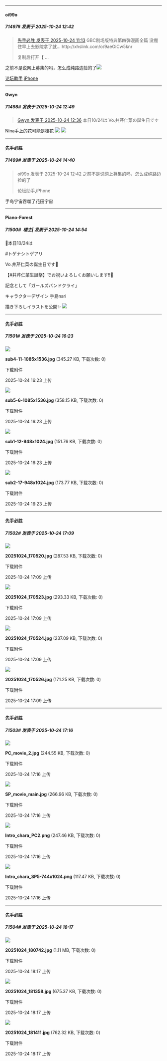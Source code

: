 ﻿
*****

####  oi99o  
##### 71497#       发表于 2025-10-24 12:42

<blockquote><a href="httphttps://stage1st.com/2b/forum.php?mod=redirect&amp;goto=findpost&amp;pid=68618468&amp;ptid=2050404" target="_blank">先手必胜 发表于 2025-10-24 11:13</a>
GBC剧场版特典第四弹漫画全篇 没绷住早上去影院拿了就... http://xhslink.com/o/9aeOiCw5knr 

复制后打开【 ...</blockquote>
之前不是说网上募集的吗，怎么成纯路边捡的了<img src="https://static.stage1st.com/image/smiley/face2017/068.png" referrerpolicy="no-referrer">

[论坛助手,iPhone](https://stage1st.com/2b//forum.php?mod=viewthread&amp;tid=2029836)


*****

####  Gwyn  
##### 71498#       发表于 2025-10-24 12:49

<blockquote><a href="httphttps://stage1st.com/2b/forum.php?mod=redirect&amp;goto=findpost&amp;pid=68619011&amp;ptid=2050404" target="_blank">Gwyn 发表于 2025-10-24 12:36</a>
本日10/24は
Vo.井芹仁菜の誕生日です</blockquote>
Nina手上的花可能是桂花

<img src="https://p.sda1.dev/28/94b83f54e2f0fc1cd086bc034f136161/image.jpg" referrerpolicy="no-referrer">

<img src="https://p.sda1.dev/28/0e1945819a05f1b35b0c053b49df3ddc/image.jpg" referrerpolicy="no-referrer">


*****

####  先手必胜  
##### 71499#       发表于 2025-10-24 14:40

<blockquote>oi99o 发表于 2025-10-24 12:42
之前不是说网上募集的吗，怎么成纯路边捡的了

论坛助手,iPhone</blockquote>
手岛宇宙吞噬了花田宇宙


*****

####  Piano-Forest  
##### 71500#         楼主| 发表于 2025-10-24 14:54

📅本日10/24は

#トゲナシトゲアリ 

Vo.井芹仁菜の誕生日です🎂

【#井芹仁菜生誕祭】でお祝いよろしくお願いします‼️🎉

記念として「ガールズバンドクライ」

キャラクターデザイン 手島nari

描き下ろしイラストを公開✨
<img src="https://p.sda1.dev/28/1d3a306248fb9bc861723967e5846072/008I9Dyply1i6namhely0j30xc0qy0xe.jpg" referrerpolicy="no-referrer">


*****

####  先手必胜  
##### 71501#       发表于 2025-10-24 16:23

<img src="https://img.stage1st.com/forum/202510/24/162355eezvzeage2272he1.jpg" referrerpolicy="no-referrer">

<strong>sub4-11-1085x1536.jpg</strong> (345.27 KB, 下载次数: 0)

下载附件

2025-10-24 16:23 上传

<img src="https://img.stage1st.com/forum/202510/24/162356qkwxwn1h1ptr0zsw.jpg" referrerpolicy="no-referrer">

<strong>sub5-6-1085x1536.jpg</strong> (358.15 KB, 下载次数: 0)

下载附件

2025-10-24 16:23 上传

<img src="https://img.stage1st.com/forum/202510/24/162355rf8sv575g9vh9zhp.jpg" referrerpolicy="no-referrer">

<strong>sub1-12-948x1024.jpg</strong> (151.76 KB, 下载次数: 0)

下载附件

2025-10-24 16:23 上传

<img src="https://img.stage1st.com/forum/202510/24/162355a9vgy999koz5vv9y.jpg" referrerpolicy="no-referrer">

<strong>sub2-17-948x1024.jpg</strong> (173.77 KB, 下载次数: 0)

下载附件

2025-10-24 16:23 上传


*****

####  先手必胜  
##### 71502#       发表于 2025-10-24 17:09

<img src="https://img.stage1st.com/forum/202510/24/170941wr0cgnk2erqorgk7.jpg" referrerpolicy="no-referrer">

<strong>20251024_170520.jpg</strong> (287.53 KB, 下载次数: 0)

下载附件

2025-10-24 17:09 上传

<img src="https://img.stage1st.com/forum/202510/24/170941cvgirllgvl1plbsv.jpg" referrerpolicy="no-referrer">

<strong>20251024_170523.jpg</strong> (293.33 KB, 下载次数: 0)

下载附件

2025-10-24 17:09 上传

<img src="https://img.stage1st.com/forum/202510/24/170942h9p4hmf1b4f17r31.jpg" referrerpolicy="no-referrer">

<strong>20251024_170524.jpg</strong> (237.09 KB, 下载次数: 0)

下载附件

2025-10-24 17:09 上传

<img src="https://img.stage1st.com/forum/202510/24/170942v55y9tyygf5g5gyz.jpg" referrerpolicy="no-referrer">

<strong>20251024_170526.jpg</strong> (171.25 KB, 下载次数: 0)

下载附件

2025-10-24 17:09 上传


*****

####  先手必胜  
##### 71503#       发表于 2025-10-24 17:16

<img src="https://img.stage1st.com/forum/202510/24/171610xyzdbmyym2z7d4i8.jpg" referrerpolicy="no-referrer">

<strong>PC_movie_2.jpg</strong> (244.55 KB, 下载次数: 0)

下载附件

2025-10-24 17:16 上传

<img src="https://img.stage1st.com/forum/202510/24/171610w8xusoi11yizjzej.jpg" referrerpolicy="no-referrer">

<strong>SP_movie_main.jpg</strong> (266.96 KB, 下载次数: 0)

下载附件

2025-10-24 17:16 上传

<img src="https://img.stage1st.com/forum/202510/24/171611eubuutrlid1vv4z4.png" referrerpolicy="no-referrer">

<strong>Intro_chara_PC2.png</strong> (247.46 KB, 下载次数: 0)

下载附件

2025-10-24 17:16 上传

<img src="https://img.stage1st.com/forum/202510/24/171611kbdbd1anbn366hal.png" referrerpolicy="no-referrer">

<strong>Intro_chara_SP5-744x1024.png</strong> (117.47 KB, 下载次数: 0)

下载附件

2025-10-24 17:16 上传


*****

####  先手必胜  
##### 71504#       发表于 2025-10-24 18:17

<img src="https://img.stage1st.com/forum/202510/24/181707rgvvwf2ei91kgvg2.jpg" referrerpolicy="no-referrer">

<strong>20251024_180742.jpg</strong> (1.11 MB, 下载次数: 0)

下载附件

2025-10-24 18:17 上传

<img src="https://img.stage1st.com/forum/202510/24/181707acxzjiqamynicwd6.jpg" referrerpolicy="no-referrer">

<strong>20251024_181358.jpg</strong> (675.37 KB, 下载次数: 0)

下载附件

2025-10-24 18:17 上传

<img src="https://img.stage1st.com/forum/202510/24/181708vy30uym5a3spyxfa.jpg" referrerpolicy="no-referrer">

<strong>20251024_181411.jpg</strong> (762.32 KB, 下载次数: 0)

下载附件

2025-10-24 18:17 上传

